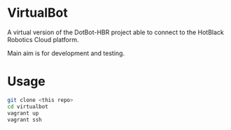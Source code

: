 VirtualBot
==========

A virtual version of the DotBot-HBR project able to connect to the HotBlack Robotics Cloud platform.

Main aim is for development and testing.

Usage
=====

```bash
git clone <this repo>
cd virtualbot
vagrant up
vagrant ssh
```

